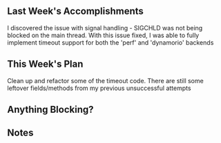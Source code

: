 ## Last Week's Accomplishments

I discovered the issue with signal handling - SIGCHLD was not
being blocked on the main thread. With this issue fixed, I was able
to fully implement timeout support for both the 'perf' and 'dynamorio' backends

## This Week's Plan

Clean up and refactor some of the timeout code. There are still
some leftover fields/methods from my previous unsuccessful attempts

## Anything Blocking?

## Notes


